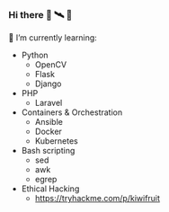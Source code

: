 ### Hi there :rocket: :artificial_satellite: :robot:


🌱 I’m currently learning:
- Python
  - OpenCV
  - Flask
  - Django
- PHP
  - Laravel
- Containers & Orchestration
  - Ansible
  - Docker
  - Kubernetes
- Bash scripting
  - sed
  - awk
  - egrep
- Ethical Hacking
  - https://tryhackme.com/p/kiwifruit
